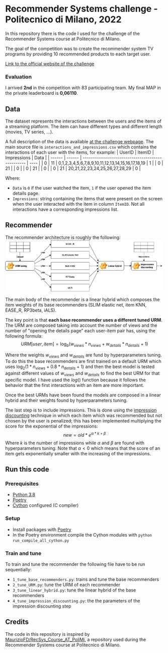 # Recommender Systems challenge - Politecnico di Milano, 2022
In this repository there is the code I used for the challenge of the Recommender Systems course at Politecnico di Milano.

The goal of the competition was to create the recommender system TV programs by providing 10 recommended products to each target user.

[Link to the official website of the challenge](https://www.kaggle.com/competitions/recommender-system-2022-challenge-polimi)

### Evaluation
I arrived **2nd** in the competition with 83 participating team. My final MAP in the private leaderboard is **0,06110**.

## Data
The dataset represents the interactions between the users and the items of a streaming platform. The item can have different types and different length (movies, TV series, ...).

A full description of the data is available [at the challenge webpage](https://www.kaggle.com/competitions/recommender-system-2022-challenge-polimi/data). The main source file is `interactions_and_impressions.csv` which contains the interactions of each user with the items, for example:
| UserID | ItemID | Impressions                                       | Data |
| ------ | ------ | ------------------------------------------------- | ---- |
| 0      | 11     | 0,1,2,3,4,5,6,7,8,9,10,11,12,13,14,15,16,17,18,19 | 1    |
| 0      | 21     |                                                   | 0    |
| 0      | 21     |                                                   | 0    |
| 0      | 21     | 20,21,22,23,24,25,26,27,28,29                     | 0    |

Where:
- `Data` is `0` if the user watched the item, `1` if the user opened the item details page.
- `Impressions`: string containing the items that were present on the screen when the user interacted with the item in column `ItemID`. Not all interactions have a corresponding impressions list.

## Recommender
The recommender architecture is roughly the following:
![Recommender architecture](images/recommender.png "Recommender architecture")

The main body of the recommender is a linear hybrid which composes the item weights of its base recommenders (SLIM elastic net, item KNN, EASE_R, RP3beta, iALS).

The key point is that **each base recommender uses a different tuned URM**. The URM are composed taking into account the number of views and the number of "opening the details page" each user-item pair has, using the following formula:
$$URM[user, item] = \log_b{(w_{views}*n_{views} + w_{details}*n_{details} + 1)}$$

Where the weights $w_{views}$ and $w_{details}$ are fund by hyperparameters tuning. To do this the base recommenders are first trained on a default URM which uses $\log_2{(1*n_{views} + 0.8*n_{details} + 1)}$ and then the best model is tested against different values of $w_{views}$ and $w_{details}$ to find the best URM for that specific model. I have used the $log()$ function because it follows the behavior that the first interactions with an item are more important.

Once the best URMs have been found the models are composed in a linear hybrid and their weights found by hyperparameters tuning.

The last step is to include impressions. This is done using the [impression discounting](https://dl.acm.org/doi/10.1145/2623330.2623356) technique in which each item which was recommended but not chosen by the user is penalized; this has been implemented multiplying the score for the exponential of the impressions:
$$new = old * e^{\alpha*k+\beta}$$
Where $k$ is the number of impressions while $\alpha$ and $\beta$ are found with hyperparameters tuning. Note that $\alpha < 0$ which means that the score of an item gets exponentially smaller with the increasing of the impressions.

## Run this code
### Prerequisites
- [Python 3.8](https://www.python.org/)
- [Poetry](https://python-poetry.org/)
- [Cython](https://cython.org/) configured (C compiler)

### Setup
- Install packages with [Poetry](https://python-poetry.org/docs/basic-usage/#installing-dependencies)
- In the Poetry environment compile the Cython modules with `python run_compile_all_cython.py`

### Train and tune
To train and tune the recommender the following file have to be run sequentially:
- `1_tune_base_recommenders.py`: trains and tune the base recommenders
- `2_tune_URM.py`: tune the URM of each recommender
- `3_tune_linear_hybrid.py`: tune the linear hybrid of the base recommenders
- `4_tune_impression_discounting.py`: the the parameters of the impression discounting step

## Credits
The code in this repository is inspired by [MaurizioFD/RecSys_Course_AT_PoliMi](https://github.com/MaurizioFD/RecSys_Course_AT_PoliMi), a repository used during the Recommender Systems course at Politecnico di Milano.
